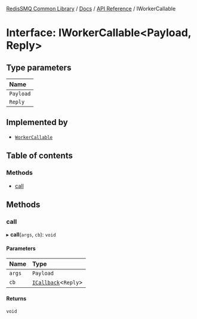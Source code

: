 [RedisSMQ Common Library](../../../README.md) / [Docs](../../README.md) / [API Reference](../README.md) / IWorkerCallable

# Interface: IWorkerCallable\<Payload, Reply\>

## Type parameters

| Name |
| :------ |
| `Payload` |
| `Reply` |

## Implemented by

- [`WorkerCallable`](../classes/WorkerCallable.md)

## Table of contents

### Methods

- [call](IWorkerCallable.md#call)

## Methods

### call

▸ **call**(`args`, `cb`): `void`

#### Parameters

| Name | Type |
| :------ | :------ |
| `args` | `Payload` |
| `cb` | [`ICallback`](ICallback.md)\<`Reply`\> |

#### Returns

`void`
